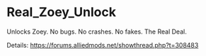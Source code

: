 # Real_Zoey_Unlock
Unlocks Zoey. No bugs. No crashes. No fakes. The Real Deal.

Details: https://forums.alliedmods.net/showthread.php?t=308483
